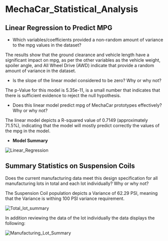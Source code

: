 # MechaCar_Statistical_Analysis

## Linear Regression to Predict MPG

- Which variables/coefficients provided a non-random amount of variance to the mpg values in the dataset?

The results show that the ground clearance and vehicle length have a significant impact on mpg, as per the other variables as the vehicle weight, spoiler angle, and All Wheel Drive (AWD) indicate that provide a random amount of variance in the dataset.

- Is the slope of the linear model considered to be zero? Why or why not?

The p-Value for this model is 5.35e-11, is a small number that indicates that there is sufficient evidence to reject the null hypothesis.

- Does this linear model predict mpg of MechaCar prototypes effectively? Why or why not?

The linear model depicts a R-squared value of 0.7149 (approximately 71.5%), indicating that the model will mostly predict correctly the values of the mpg in the model.

- **Model Summary**

![Linear_Regression](https://user-images.githubusercontent.com/98929742/171054785-cca65365-3b4c-41bf-aea0-29ea61e3a668.png)

## Summary Statistics on Suspension Coils

 Does the current manufacturing data meet this design specification for all manufacturing lots in total and each lot individually? Why or why not?
 
The Suspension Coil population depicts a Variance of 62.29 PSI, meaning that the Variance is withing 100 PSI variance requirement.

![Total_lot_summary](https://user-images.githubusercontent.com/98929742/171055954-68491653-f3f7-4938-b318-b6e9da8c0719.png)

In addition reviewing the data of the lot individually the data displays the following:

![Manufacturing_Lot_Summary](https://user-images.githubusercontent.com/98929742/171055974-3cfeb6f0-6cab-43af-9acd-7918a1991bb0.png)






